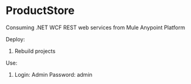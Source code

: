 # ProductStore
Consuming .NET WCF REST web services from Mule Anypoint Platform

Deploy:
1. Rebuild projects

Use:

1. Login: Admin
   Password: admin
